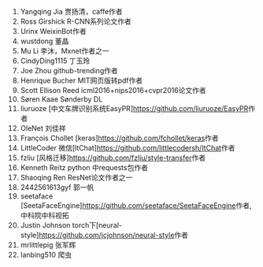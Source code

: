 1. 	Yangqing Jia  贾扬清，caffe作者
2.  Ross Girshick R-CNN系列论文作者
3.  Urinx         WeixinBot作者
4.  wustdong      董晶
5.  Mu Li         李沐，Mxnet作者之一
6.  CindyDing1115 丁玉玲
7.  Joe Zhou      github-trending作者
8.  Henrique Bucher MIT<deep learning>网页版转pdf作者
9.  Scott Ellison Reed  icml2016+nips2016+cvpr2016论文作者
10. Søren Kaae Sønderby DL
11. liuruoze      [中文车牌识别系统EasyPR]<https://github.com/liuruoze/EasyPR>作者
12. OleNet        刘佳祥
13. François Chollet  [keras]<https://github.com/fchollet/keras>作者
14. LittleCoder   微信[ItChat]<https://github.com/littlecodersh/ItChat>作者
15. fzliu         [风格迁移]<https://github.com/fzliu/style-transfer>作者
16. Kenneth Reitz python 中requests包作者
17. Shaoqing Ren  ResNet论文作者之一
18. 2442561613gyf 郭一帆
19. seetaface     [SeetaFaceEngine]<https://github.com/seetaface/SeetaFaceEngine>作者,中科院中科视拓
20. Justin Johnson  torch下[neural-style]<https://github.com/jcjohnson/neural-style>作者
21. mrlittlepig   张军辉
22. lanbing510    爬虫
